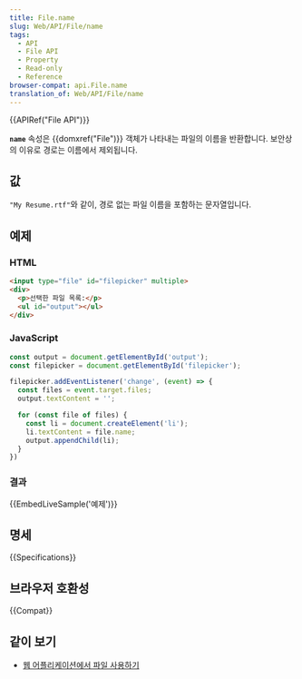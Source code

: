 ```yaml
---
title: File.name
slug: Web/API/File/name
tags:
  - API
  - File API
  - Property
  - Read-only
  - Reference
browser-compat: api.File.name
translation_of: Web/API/File/name
---
```

{{APIRef("File API")}}

**`name`** 속성은 {{domxref("File")}} 객체가 나타내는 파일의 이름을 반환합니다. 보안상의 이유로 경로는 이름에서 제외됩니다.

## 값

`"My Resume.rtf"`와 같이, 경로 없는 파일 이름을 포함하는 문자열입니다.

## 예제

### HTML

```html
<input type="file" id="filepicker" multiple>
<div>
  <p>선택한 파일 목록:</p>
  <ul id="output"></ul>
</div>
```

### JavaScript

```js
const output = document.getElementById('output');
const filepicker = document.getElementById('filepicker');

filepicker.addEventListener('change', (event) => {
  const files = event.target.files;
  output.textContent = '';

  for (const file of files) {
    const li = document.createElement('li');
    li.textContent = file.name;
    output.appendChild(li);
  }
})
```

### 결과

{{EmbedLiveSample('예제')}}

## 명세

{{Specifications}}

## 브라우저 호환성

{{Compat}}

## 같이 보기

- [웹 어플리케이션에서 파일 사용하기](/ko/docs/Web/API/File/Using_files_from_web_applications)
